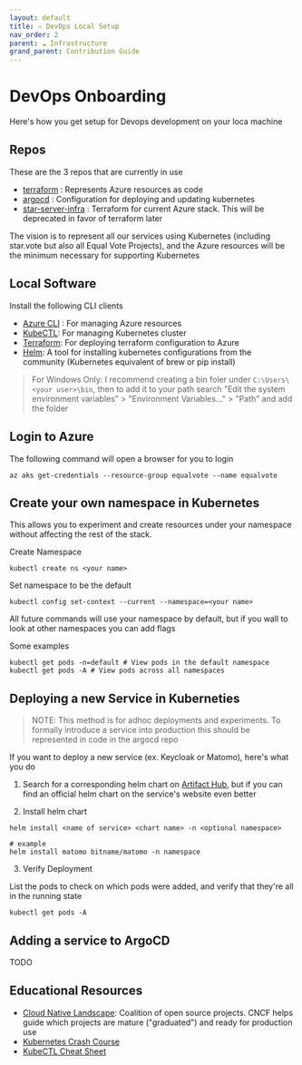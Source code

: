 ```yaml
---
layout: default
title: ️♾️ DevOps Local Setup
nav_order: 2
parent: ☁️ Infrastructure
grand_parent: Contribution Guide
---
```


# DevOps Onboarding

Here's how you get setup for Devops development on your loca machine

## Repos

These are the 3 repos that are currently in use

* [terraform](https://github.com/Equal-Vote/terraform) : Represents Azure resources as code
* [argocd](https://github.com/Equal-Vote/argocd) : Configuration for deploying and updating kubernetes
* [star-server-infra](https://github.com/Equal-Vote/star-server-infra) : Terraform for current Azure stack. This will be deprecated in favor of terraform later

The vision is to represent all our services using Kubernetes (including star.vote but also all Equal Vote Projects), and the Azure resources will be the minimum necessary for supporting Kubernetes

## Local Software

Install the following CLI clients

 * [Azure CLI](https://learn.microsoft.com/en-us/cli/azure/install-azure-cli-windows?tabs=azure-cli) : For managing Azure resources
 * [KubeCTL](https://kubernetes.io/docs/tasks/tools/install-kubectl-windows/): For managing Kubernetes cluster
 * [Terraform](https://developer.hashicorp.com/terraform/install): For deploying terraform configuration to Azure
 * [Helm](https://helm.sh/docs/intro/install/): A tool for installing kubernetes configurations from the community (Kubernetes equivalent of brew or pip install)

 > For Windows Only: I recommend creating a bin foler under `C:\Users\<your user>\bin`, then to add it to your path search "Edit the system environment variables" > "Environment Variables..." > "Path" and add the folder

## Login to Azure

The following command will open a browser for you to login

```
az aks get-credentials --resource-group equalvote --name equalvote
```

## Create your own namespace in Kubernetes

This allows you to experiment and create resources under your namespace without affecting the rest of the stack.

Create Namespace

```
kubectl create ns <your name>
```

Set namespace to be the default
```
kubectl config set-context --current --namespace=<your name>
```

All future commands will use your namespace by default, but if you wall to look at other namespaces you can add flags

Some examples
```
kubectl get pods -n=default # View pods in the default namespace
kubectl get pods -A # View pods across all namespaces
```

## Deploying a new Service in Kuberneties

> NOTE: This method is for adhoc deployments and experiments. To formally introduce a service into production this should be represented in code in the argocd repo

If you want to deploy a new service (ex. Keycloak or Matomo), here's what you do

1. Search for a corresponding helm chart on [Artifact Hub](https://artifacthub.io/), but if you can find an official helm chart on the service's website even better

2. Install helm chart

```
helm install <name of service> <chart name> -n <optional namespace>

# example
helm install matomo bitname/matomo -n namespace
```

3. Verify Deployment

List the pods to check on which pods were added, and verify that they're all in the running state

```
kubectl get pods -A
```

## Adding a service to ArgoCD

TODO

## Educational Resources

* [Cloud Native Landscape](https://landscape.cncf.io/): Coalition of open source projects. CNCF helps guide which projects are mature ("graduated") and ready for production use
* [Kubernetes Crash Course](https://www.youtube.com/watch?v=s_o8dwzRlu4)
* [KubeCTL Cheat Sheet](https://kubernetes.io/docs/reference/kubectl/quick-reference/)